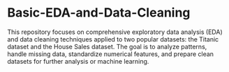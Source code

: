# Basic-EDA-and-Data-Cleaning
This repository focuses on comprehensive exploratory data analysis (EDA) and data cleaning techniques applied to two popular datasets: the Titanic dataset and the House Sales dataset. The goal is to analyze patterns, handle missing data, standardize numerical features, and prepare clean datasets for further analysis or machine learning.
